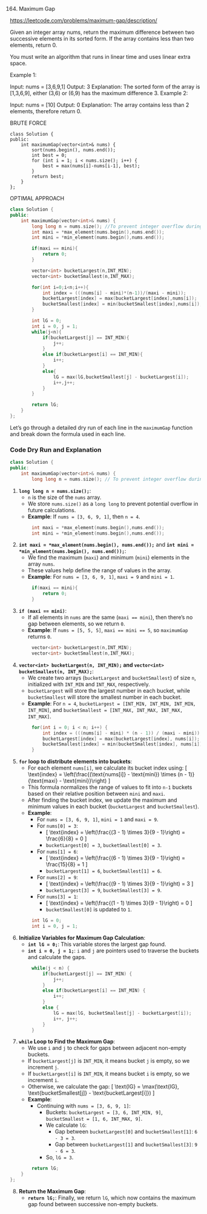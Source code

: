 
164. Maximum Gap

https://leetcode.com/problems/maximum-gap/description/

Given an integer array nums, return the maximum difference between two successive elements in its sorted form. If the array contains less than two elements, return 0.

You must write an algorithm that runs in linear time and uses linear extra space.

 

Example 1:

Input: nums = [3,6,9,1]
Output: 3
Explanation: The sorted form of the array is [1,3,6,9], either (3,6) or (6,9) has the maximum difference 3.
Example 2:

Input: nums = [10]
Output: 0
Explanation: The array contains less than 2 elements, therefore return 0.

BRUTE FORCE
```
class Solution {
public:
    int maximumGap(vector<int>& nums) {
        sort(nums.begin(), nums.end());
        int best = 0;
        for (int i = 1; i < nums.size(); i++) {
            best = max(nums[i]-nums[i-1], best);
        }
        return best;
    }
};

```

OPTIMAL APPROACH
```cpp
class Solution {
public:
    int maximumGap(vector<int>& nums) {
        long long n = nums.size(); //To prevent integer overflow during index calculation
        int maxi = *max_element(nums.begin(),nums.end());
        int mini = *min_element(nums.begin(),nums.end());

        if(maxi == mini){
            return 0;
        }

        vector<int> bucketLargest(n,INT_MIN);
        vector<int> bucketSmallest(n,INT_MAX);

        for(int i=0;i<n;i++){
            int index = (((nums[i] - mini)*(n-1))/(maxi - mini));
            bucketLargest[index] = max(bucketLargest[index],nums[i]);
            bucketSmallest[index] = min(bucketSmallest[index],nums[i]);
        }

        int lG = 0;
        int i = 0, j = 1;
        while(j<n){
            if(bucketLargest[j] == INT_MIN){
                j++;
            }
            else if(bucketLargest[i] == INT_MIN){
                i++;
            }
            else{
                lG = max(lG,bucketSmallest[j] - bucketLargest[i]);
                i++,j++;
            }
        }

        return lG;
    }
};

```

Let’s go through a detailed dry run of each line in the `maximumGap` function and break down the formula used in each line.

### Code Dry Run and Explanation

```cpp
class Solution {
public:
    int maximumGap(vector<int>& nums) {
        long long n = nums.size(); // To prevent integer overflow during index calculation
```

1. **`long long n = nums.size();`**: 
   - `n` is the size of the `nums` array.
   - We store `nums.size()` as a `long long` to prevent potential overflow in future calculations.
   - **Example**: If `nums = [3, 6, 9, 1]`, then `n = 4`.

```cpp
        int maxi = *max_element(nums.begin(),nums.end());
        int mini = *min_element(nums.begin(),nums.end());
```

2. **`int maxi = *max_element(nums.begin(), nums.end());`** and **`int mini = *min_element(nums.begin(), nums.end());`**:
   - We find the maximum (`maxi`) and minimum (`mini`) elements in the array `nums`.
   - These values help define the range of values in the array.
   - **Example**: For `nums = [3, 6, 9, 1]`, `maxi = 9` and `mini = 1`.

```cpp
        if(maxi == mini){
            return 0;
        }
```

3. **`if (maxi == mini)`**:
   - If all elements in `nums` are the same (`maxi == mini`), then there’s no gap between elements, so we return `0`.
   - **Example**: If `nums = [5, 5, 5]`, `maxi == mini == 5`, so `maximumGap` returns `0`.

```cpp
        vector<int> bucketLargest(n,INT_MIN);
        vector<int> bucketSmallest(n,INT_MAX);
```

4. **`vector<int> bucketLargest(n, INT_MIN);` and `vector<int> bucketSmallest(n, INT_MAX);`**:
   - We create two arrays (`bucketLargest` and `bucketSmallest`) of size `n`, initialized with `INT_MIN` and `INT_MAX`, respectively.
   - `bucketLargest` will store the largest number in each bucket, while `bucketSmallest` will store the smallest number in each bucket.
   - **Example**: For `n = 4`, `bucketLargest = [INT_MIN, INT_MIN, INT_MIN, INT_MIN]`, and `bucketSmallest = [INT_MAX, INT_MAX, INT_MAX, INT_MAX]`.

```cpp
        for(int i = 0; i < n; i++) {
            int index = (((nums[i] - mini) * (n - 1)) / (maxi - mini));
            bucketLargest[index] = max(bucketLargest[index], nums[i]);
            bucketSmallest[index] = min(bucketSmallest[index], nums[i]);
        }
```

5. **`for` loop to distribute elements into buckets**:
   - For each element `nums[i]`, we calculate its bucket index using:
     \[
     \text{index} = \left(\frac{(\text{nums[i]} - \text{mini}) \times (n - 1)}{\text{maxi} - \text{mini}}\right)
     \]
   - This formula normalizes the range of values to fit into `n-1` buckets based on their relative position between `mini` and `maxi`.
   - After finding the bucket index, we update the maximum and minimum values in each bucket (`bucketLargest` and `bucketSmallest`).
   - **Example**:
     - For `nums = [3, 6, 9, 1]`, `mini = 1` and `maxi = 9`.
     - For `nums[0] = 3`: 
       - \[
       \text{index} = \left(\frac{(3 - 1) \times 3}{9 - 1}\right) = \frac{6}{8} = 0
       \]
       - `bucketLargest[0] = 3`, `bucketSmallest[0] = 3`.
     - For `nums[1] = 6`:
       - \[
       \text{index} = \left(\frac{(6 - 1) \times 3}{9 - 1}\right) = \frac{15}{8} = 1
       \]
       - `bucketLargest[1] = 6`, `bucketSmallest[1] = 6`.
     - For `nums[2] = 9`:
       - \[
       \text{index} = \left(\frac{(9 - 1) \times 3}{9 - 1}\right) = 3
       \]
       - `bucketLargest[3] = 9`, `bucketSmallest[3] = 9`.
     - For `nums[3] = 1`:
       - \[
       \text{index} = \left(\frac{(1 - 1) \times 3}{9 - 1}\right) = 0
       \]
       - `bucketSmallest[0]` is updated to `1`.

```cpp
        int lG = 0;
        int i = 0, j = 1;
```

6. **Initialize Variables for Maximum Gap Calculation**:
   - **`int lG = 0;`**: This variable stores the largest gap found.
   - **`int i = 0, j = 1;`**: `i` and `j` are pointers used to traverse the buckets and calculate the gaps.

```cpp
        while(j < n) {
            if(bucketLargest[j] == INT_MIN) {
                j++;
            }
            else if(bucketLargest[i] == INT_MIN) {
                i++;
            }
            else {
                lG = max(lG, bucketSmallest[j] - bucketLargest[i]);
                i++, j++;
            }
        }
```

7. **`while` Loop to Find the Maximum Gap**:
   - We use `i` and `j` to check for gaps between adjacent non-empty buckets.
   - If `bucketLargest[j]` is `INT_MIN`, it means bucket `j` is empty, so we increment `j`.
   - If `bucketLargest[i]` is `INT_MIN`, it means bucket `i` is empty, so we increment `i`.
   - Otherwise, we calculate the gap:
     \[
     \text{lG} = \max(\text{lG}, \text{bucketSmallest[j]} - \text{bucketLargest[i]})
     \]
   - **Example**: 
     - Continuing with `nums = [3, 6, 9, 1]`:
       - Buckets: `bucketLargest = [3, 6, INT_MIN, 9]`, `bucketSmallest = [1, 6, INT_MAX, 9]`.
       - We calculate `lG`:
         - Gap between `bucketLargest[0]` and `bucketSmallest[1]`: `6 - 3 = 3`.
         - Gap between `bucketLargest[1]` and `bucketSmallest[3]`: `9 - 6 = 3`.
       - So, `lG = 3`.

```cpp
        return lG;
    }
};
```

8. **Return the Maximum Gap**:
   - **`return lG;`**: Finally, we return `lG`, which now contains the maximum gap found between successive non-empty buckets.
     
